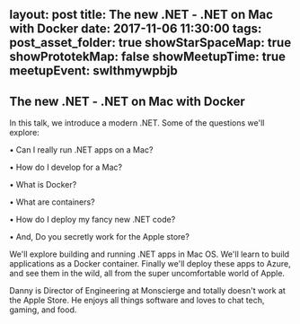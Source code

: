 layout: post
title: The new .NET - .NET on Mac with Docker
date: 2017-11-06 11:30:00
tags:
post_asset_folder: true
showStarSpaceMap: true
showPrototekMap: false
showMeetupTime: true
meetupEvent: swlthmywpbjb
---

## The new .NET - .NET on Mac with Docker

<p>In this talk, we introduce a modern .NET. Some of the questions we'll explore:</p> <p>• Can I really run .NET apps on a Mac?</p> <p>• How do I develop for a Mac?</p> <p>• What is Docker?</p> <p>• What are containers?</p> <p>• How do I deploy my fancy new .NET code?</p> <p>• And, Do you secretly work for the Apple store?</p> <p>We'll explore building and running .NET apps in Mac OS. We'll learn to build applications as a Docker container. Finally we'll deploy these apps to Azure, and see them in the wild, all from the super uncomfortable world of Apple.</p> <p>Danny is Director of Engineering at Monscierge and totally doesn't work at the Apple Store. He enjoys all things software and loves to chat tech, gaming, and food.</p> 
